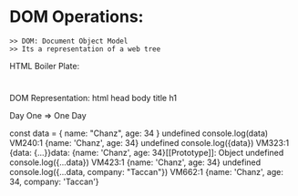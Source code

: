 # DOM Operations:

    >> DOM: Document Object Model
    >> Its a representation of a web tree

HTML Boiler Plate:
    <html>
        <head>
            <title></title>
        </head>
        <body>
             <h1></h1>
        </body>
    </html>

DOM Representation:
                              html
                head                       body
                  title                    h1


Day One => One Day

const data = {
    name: "Chanz",
    age: 34
}
undefined
console.log(data)
VM240:1 {name: 'Chanz', age: 34}
undefined
console.log({data})
VM323:1 {data: {...}}data: {name: 'Chanz', age: 34}[[Prototype]]: Object
undefined
console.log({...data})
VM423:1 {name: 'Chanz', age: 34}
undefined
console.log({...data, company: "Taccan"})
VM662:1 {name: 'Chanz', age: 34, company: 'Taccan'}